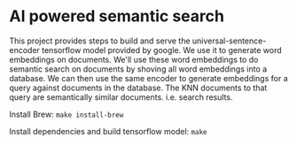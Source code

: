 # AI powered semantic search

This project provides steps to build and serve the universal-sentence-encoder tensorflow model provided by google.
We use it to generate word embeddings on documents. We'll use these word embeddings to do semantic search on documents
by shoving all word embeddings into a database. We can then use the same encoder to generate embeddings for a query
against documents in the database. The KNN documents to that query are semantically similar documents. i.e. search
results.

Install Brew:
`make install-brew`

Install dependencies and build tensorflow model:
`make`